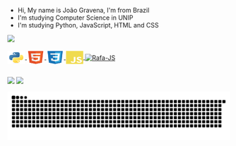 - Hi, My name is João Gravena, I'm from Brazil
- I'm studying Computer Science in UNIP
- I'm studying Python, JavaScript, HTML and CSS

<div>
  <a href="https://github.com/gravena74">
  <img height="180em" src="https://github-readme-stats.vercel.app/api?username=gravena74&show_icons=true&theme=github_dark&include_all_commits=true&count_private=true"/>
</div>

<div style="display: inline_block"><br>
  <img align="center" alt="Rafa-Python" height="30" width="40" src="https://raw.githubusercontent.com/devicons/devicon/master/icons/python/python-original.svg">
  <img align="center" alt="Rafa-HTML" height="30" width="40" src="https://raw.githubusercontent.com/devicons/devicon/master/icons/html5/html5-original.svg">
  <img align="center" alt="Rafa-CSS" height="30" width="40" src="https://raw.githubusercontent.com/devicons/devicon/master/icons/css3/css3-original.svg">
  <img align="center" alt="Rafa-JS" height="30" width="40" src="https://raw.githubusercontent.com/devicons/devicon/master/icons/javascript/javascript-plain.svg">
  <img align="center" alt="Rafa-JS" height="30" width="40" src="https://raw.githubusercontent.com/devicons/devicon/master/icons/php/php.svg">
</div>
  
  ##
 
<div> 
  <a href="https://instagram.com/joao.gravena" target="_blank"><img src="https://img.shields.io/badge/Instagram-E4405F?style=for-the-badge&logo=instagram&logoColor=white" target="_blank"></a>
  <a href = "mailto:gravena74jv@gmail.com"><img src="https://img.shields.io/badge/Gmail-D14836?style=for-the-badge&logo=gmail&logoColor=white" target="_blank"></a>
</div>

   ![Snake animation](https://github.com/gravena74/gravena74/blob/output/github-contribution-grid-snake.svg)
